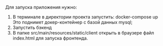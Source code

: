 Для запуска приложения нужно:
1. В терминале в директории проекта запустить: docker-compose up
Это поднимет докер-контейнер с базой данных mysql;
2. Запустить бэкенд
3. В папке src/main/resources/static/client открыть в браузере
файл index.html для запуска фронтенда.